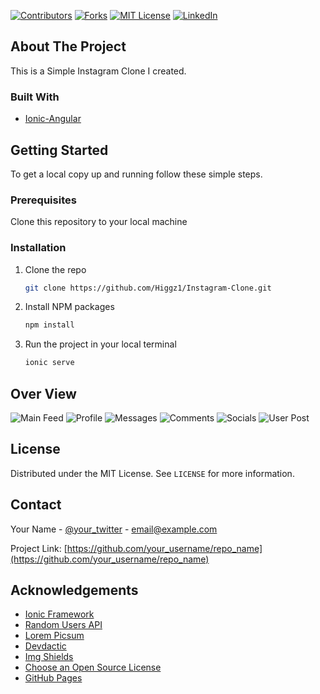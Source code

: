 <!-- PROJECT SHIELDS -->
<!--
*** I'm using markdown "reference style" links for readability.
*** Reference links are enclosed in brackets [ ] instead of parentheses ( ).
*** See the bottom of this document for the declaration of the reference variables
*** for contributors-url, forks-url, etc. This is an optional, concise syntax you may use.
*** https://www.markdownguide.org/basic-syntax/#reference-style-links
-->

[![Contributors][contributors-shield]][contributors-url]
[![Forks][forks-shield]][forks-url]
[![MIT License][license-shield]][license-url]
[![LinkedIn][linkedin-shield]][linkedin-url]


</p><!-- ABOUT THE PROJECT -->

## About The Project

This is a Simple Instagram Clone I created.

### Built With

* [Ionic-Angular](https://ionicframework.com/)



<!-- GETTING STARTED -->
## Getting Started
To get a local copy up and running follow these simple steps.

### Prerequisites

Clone this repository to your local machine

### Installation

1. Clone the repo
   ```sh
   git clone https://github.com/Higgz1/Instagram-Clone.git
   ```
2. Install NPM packages
   ```sh
   npm install
   ```
3. Run the project in your local terminal
   ```sh
   ionic serve
   ```



<!-- USAGE EXAMPLES -->
## Over View

 ![Main Feed][main-feed] ![Profile][profile]
 ![Messages][Messages] ![Comments][Comments]
 ![Socials][Socials] ![User Post][user-posts]




<!-- LICENSE -->
## License

Distributed under the MIT License. See `LICENSE` for more information.



<!-- CONTACT -->
## Contact

Your Name - [@your_twitter](https://twitter.com/your_username) - email@example.com

Project Link: [https://github.com/your_username/repo_name](https://github.com/your_username/repo_name)



<!-- ACKNOWLEDGEMENTS -->
## Acknowledgements
* [Ionic Framework](https://ionicframework.com/docs)
* [Random Users API](https://randomuser.me/)
* [Lorem Picsum](https://picsum.photos/)
* [Devdactic](https://devdactic.com/)
* [Img Shields](https://shields.io)
* [Choose an Open Source License](https://choosealicense.com)
* [GitHub Pages](https://pages.github.com)





<!-- MARKDOWN LINKS & IMAGES -->
<!-- https://www.markdownguide.org/basic-syntax/#reference-style-links -->
[contributors-shield]: https://img.shields.io/github/contributors/othneildrew/Best-README-Template.svg?style=for-the-badge
[contributors-url]: https://github.com/othneildrew/Best-README-Template/graphs/contributors
[forks-shield]: https://img.shields.io/github/forks/othneildrew/Best-README-Template.svg?style=for-the-badge
[forks-url]: https://github.com/othneildrew/Best-README-Template/network/members
[stars-shield]: https://img.shields.io/github/stars/othneildrew/Best-README-Template.svg?style=for-the-badge
[stars-url]: https://github.com/othneildrew/Best-README-Template/stargazers
[issues-shield]: https://img.shields.io/github/issues/othneildrew/Best-README-Template.svg?style=for-the-badge
[issues-url]: https://github.com/othneildrew/Best-README-Template/issues
[license-shield]: https://img.shields.io/github/license/othneildrew/Best-README-Template.svg?style=for-the-badge
[license-url]: https://github.com/othneildrew/Best-README-Template/blob/master/LICENSE.txt
[linkedin-shield]: https://img.shields.io/badge/-LinkedIn-black.svg?style=for-the-badge&logo=linkedin&colorB=555
[linkedin-url]: https://linkedin.com/in/othneildrew
[main-feed]: Images/main-feed.png
[profile]: Images/profile.png
[Messages]: Images/messages.png
[Comments]: Images/sample-comments.png
[Socials]: Images/social-share.png
[user-posts]: Images/user-posts.png



